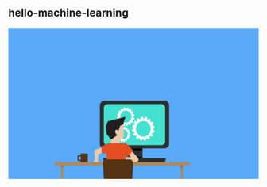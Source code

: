 ## hello-machine-learning

<p align = "center">
<img src = "Machine_thinking.gif" width = 600px height = 305px />
</p>






<!--
My first repository

Hey there!, I am Abhishek Chandra.
I am doing graduation from Bharati Vidyapeeth's College of Engineering (Bachelor of Technology, Information Technology), Guru Gobind Singh Indraprastha University,2018-2022.


This repository contains material for Learning Machine Learning using Python Programming Language.
-->

